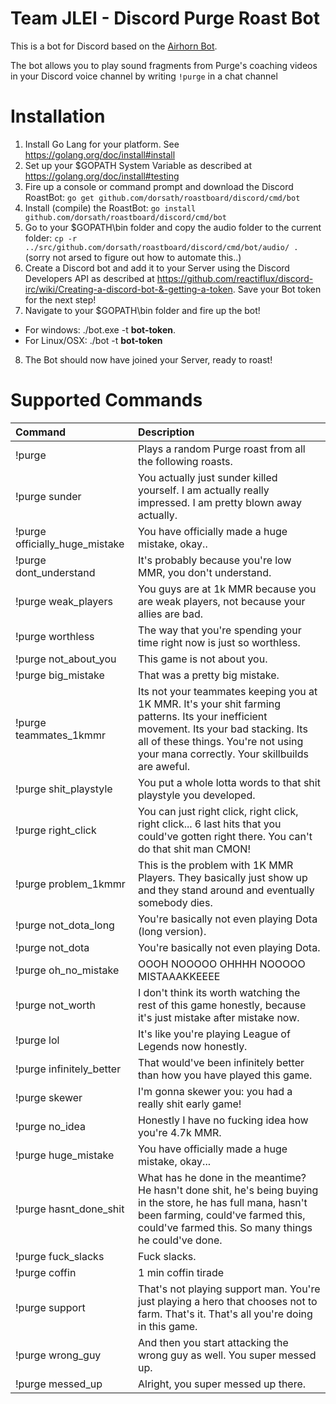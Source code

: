 # Team JLEI - Discord Purge Roast Bot

This is a bot for Discord based on the [Airhorn Bot](https://github.com/hammerandchisel/airhornbot/).

The bot allows you to play sound fragments from Purge's coaching videos in your Discord voice channel by writing `!purge` in a chat channel

# Installation

1. Install Go Lang for your platform. See https://golang.org/doc/install#install
2. Set up your $GOPATH System Variable as described at https://golang.org/doc/install#testing
3. Fire up a console or command prompt and download the Discord RoastBot: `go get github.com/dorsath/roastboard/discord/cmd/bot`
4. Install (compile) the RoastBot: `go install github.com/dorsath/roastboard/discord/cmd/bot`
5. Go to your $GOPATH\bin folder and copy the audio folder to the current folder: `cp -r ../src/github.com/dorsath/roastboard/discord/cmd/bot/audio/ .` (sorry not arsed to figure out how to automate this..)
6. Create a Discord bot and add it to your Server using the Discord Developers API as described at https://github.com/reactiflux/discord-irc/wiki/Creating-a-discord-bot-&-getting-a-token. Save your Bot token for the next step!
7. Navigate to your $GOPATH\bin folder and fire up the bot!
  * For windows: ./bot.exe -t **bot-token**. 
  * For Linux/OSX: ./bot -t **bot-token**
8. The Bot should now have joined your Server, ready to roast!

# Supported Commands

| Command           | Description           |
| :---------------- |:----------------------|
| !purge        | Plays a random Purge roast from all the following roasts. |
| !purge sunder | You actually just sunder killed yourself. I am actually really impressed. I am pretty blown away actually. |
| !purge officially_huge_mistake | You have officially made a huge mistake, okay.. |
| !purge dont_understand | It's probably because you're low MMR, you don't understand. |
| !purge weak_players | You guys are at 1k MMR because you are weak players, not because your allies are bad. |
| !purge worthless | The way that you're spending your time right now is just so worthless. |
| !purge not_about_you | This game is not about you. |
| !purge big_mistake | That was a pretty big mistake. |
| !purge teammates_1kmmr | Its not your teammates keeping you at 1K MMR. It's your shit farming patterns. Its your inefficient movement. Its your bad stacking. Its all of these things. You're not using your mana correctly. Your skillbuilds are aweful. |
| !purge shit_playstyle | You put a whole lotta words to that shit playstyle you developed. |
| !purge right_click | You can just right click, right click, right click... 6 last hits that you could've gotten right there. You can't do that shit man CMON! |
| !purge problem_1kmmr | This is the problem with 1K MMR Players. They basically just show up and they stand around and eventually somebody dies. |
| !purge not_dota_long | You're basically not even playing Dota (long version). |
| !purge not_dota | You're basically not even playing Dota. |
| !purge oh_no_mistake | OOOH NOOOOO OHHHH NOOOOO MISTAAAKKEEEE |
| !purge not_worth | I don't think its worth watching the rest of this game honestly, because it's just mistake after mistake now. |
| !purge lol | It's like you're playing League of Legends now honestly. |
| !purge infinitely_better | That would've been infinitely better than how you have played this game. |
| !purge skewer | I'm gonna skewer you: you had a really shit early game! |
| !purge no_idea | Honestly I have no fucking idea how you're 4.7k MMR. |
| !purge huge_mistake | You have officially made a huge mistake, okay... |
| !purge hasnt_done_shit | What has he done in the meantime? He hasn't done shit, he's being buying in the store, he has full mana, hasn't been farming, could've farmed this, could've farmed this. So many things he could've done. |
| !purge fuck_slacks | Fuck slacks. |
| !purge coffin | 1 min coffin tirade |
| !purge support | That's not playing support man. You're just playing a hero that chooses not to farm. That's it. That's all you're doing in this game. |
| !purge wrong_guy | And then you start attacking the wrong guy as well. You super messed up. |
| !purge messed_up | Alright, you super messed up there. |

